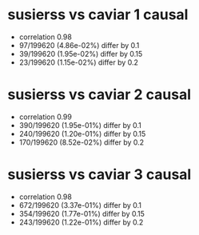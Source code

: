 # susierss vs caviar  1 causal

- correlation 0.98
- 97/199620 (4.86e-02%) differ by 0.1
- 39/199620 (1.95e-02%) differ by 0.15
- 23/199620 (1.15e-02%) differ by 0.2


# susierss vs caviar  2 causal

- correlation 0.99
- 390/199620 (1.95e-01%) differ by 0.1
- 240/199620 (1.20e-01%) differ by 0.15
- 170/199620 (8.52e-02%) differ by 0.2


# susierss vs caviar  3 causal

- correlation 0.98
- 672/199620 (3.37e-01%) differ by 0.1
- 354/199620 (1.77e-01%) differ by 0.15
- 243/199620 (1.22e-01%) differ by 0.2


